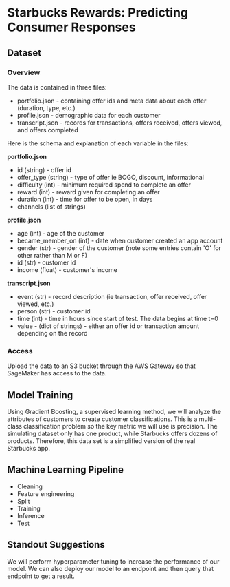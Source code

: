 # Starbucks Rewards: Predicting Consumer Responses

## Dataset

### Overview
The data is contained in three files:

* portfolio.json - containing offer ids and meta data about each offer (duration, type, etc.)
* profile.json - demographic data for each customer
* transcript.json - records for transactions, offers received, offers viewed, and offers completed

Here is the schema and explanation of each variable in the files:

**portfolio.json**
* id (string) - offer id
* offer_type (string) - type of offer ie BOGO, discount, informational
* difficulty (int) - minimum required spend to complete an offer
* reward (int) - reward given for completing an offer
* duration (int) - time for offer to be open, in days
* channels (list of strings)

**profile.json**
* age (int) - age of the customer 
* became_member_on (int) - date when customer created an app account
* gender (str) - gender of the customer (note some entries contain 'O' for other rather than M or F)
* id (str) - customer id
* income (float) - customer's income

**transcript.json**
* event (str) - record description (ie transaction, offer received, offer viewed, etc.)
* person (str) - customer id
* time (int) - time in hours since start of test. The data begins at time t=0
* value - (dict of strings) - either an offer id or transaction amount depending on the record

### Access
Upload the data to an S3 bucket through the AWS Gateway so that SageMaker has access to the data.

## Model Training
Using Gradient Boosting, a supervised learning method, we will analyze the attributes of customers to create customer classifications.
This is a multi-class classification problem so the key metric we will use is precision. The simulating dataset only has one product, while Starbucks offers dozens of products. Therefore, this data set is a simplified version of the real Starbucks app.

## Machine Learning Pipeline
- Cleaning
- Feature engineering
- Split
- Training
- Inference
- Test

## Standout Suggestions
We will perform hyperparameter tuning to increase the performance of our model. We can also deploy our model to an endpoint and then query that endpoint to get a result.
